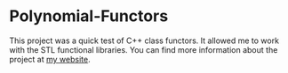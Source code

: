 # Polynomial-Functors

This project was a quick test of C++ class functors. It allowed me to work with the STL functional libraries. You can find more information about the project at [my website](https://josephalbertphillips.github.io/).
